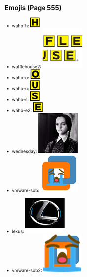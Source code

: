 
## Emojis (Page 555)

* waho-h: ![waho-h](output/waho-h.png)
* wafflehouse2: ![wafflehouse2](output/wafflehouse2.png)
* waho-o: ![waho-o](output/waho-o.png)
* waho-u: ![waho-u](output/waho-u.png)
* waho-s: ![waho-s](output/waho-s.png)
* waho-e2: ![waho-e2](output/waho-e2.png)
* wednesday: ![wednesday](output/wednesday.jpg)
* vmware-sob: ![vmware-sob](output/vmware-sob.jpg)
* lexus: ![lexus](output/lexus.png)
* vmware-sob2: ![vmware-sob2](output/vmware-sob2.jpg)

